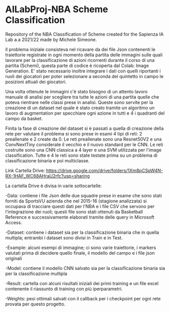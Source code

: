 # AILabProj-NBA Scheme Classification
Repository of the NBA Classification of Scheme created for the Sapienza IA Lab a.a 2021/22 made by Michele Simeone. 

Il problema iniziale consisteva nel ricavare da dei file Json contenenti le traiettorie registrate in ogni momento della partita delle immagini sulle quali lavorare per la classificazione di azioni ricorrenti durante il corso di una partita (Schemi), questa parte di codice è ricoperta dal Colab: Image Generation. E' stato necessario inoltre integrare i dati con quelli riportanti i ruoli dei giocatori per poter selezionare a seconda del quintetto in campo le posizioni attuali dei giocatori.

Una volta ottenute le immagini c'è stato bisogno di un attento lavoro manuale di analisi per scegliere tra tutte le azioni di una partita quelle che poteva rientrare nelle classi prese in analisi. Queste sono servite per la creazione di un dataset nel quale è stato creato tramite un algoritmo un lavoro di augmentation per specchiare ogni azione in tutti e 4 i quadranti del campo da basket.

Finita la fase di creazione del dataset si è passati a quella di creazione della rete per valutare il problema si sono prese in esami 4 tipi di reti: 2 preallenate e 2 create da 0.
Le reti preallenate sono una Resnet50V2 e una ConvNextTiny considerate il vecchio e il nuovo standard per le CNN. Le reti costruite sono una CNN classica a 4 layer e una SVM utilizzata per l'image classification. Tutte e 4 le reti sono state testate prima su un problema di classificazione binaria e poi multiclasse.




Link Cartella Drive: https://drive.google.com/drive/folders/1Xm8pCSpW4N-RX-1HAF_WC68AHraU2rfc?usp=sharing

La cartella Drive è divisa in varie sottocartelle:

-Data: contiene i file Json delle due squadre prese in esame che sono stati forniti da SportsVU azienda che nel 2015-16 (stagione analizzata) si occupava di tracciare questi dati per l'NBA e i file CSV che servono per l'integrazione dei ruoli; questi file sono stati ottenuti da Basketball Reference e successivamente elaborati tramite delle query in Microsoft Access.

-Dataset: contiene i dataset sia per la classificazione binaria che in quella multipla; entrambi i dataset sono divisi in Train e in Test.

-Example: alcuni esempi di immagine; ci sono varie traiettorie, i markers valutati prima di decidere quello finale, il modello del campo e i file json originali

-Model: contiene il modello CNN salvato sia per la classificazione binaria sia per la classificazione multipla

-Result: cartella con alcuni risultati iniziali dei primi training e un file excel contenente il riassunto di training con più iperparametri.

-Weights: pesi ottimali salvati con il callback per i checkpoint per ogni rete provata per questo progetto.
